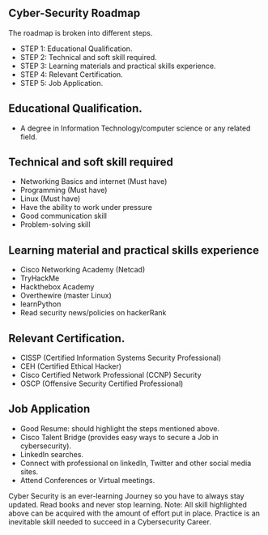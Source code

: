 ## Cyber-Security Roadmap

The roadmap is broken into different steps.

- STEP 1: Educational Qualification.
- STEP 2: Technical and soft skill required.
- STEP 3: Learning materials and practical skills experience.
- STEP 4: Relevant Certification.
- STEP 5: Job Application.

## Educational Qualification.

- A degree in Information Technology/computer science or any related field.

## Technical and soft skill required

- Networking Basics and internet (Must have)
- Programming (Must have) 
- Linux (Must have)
- Have the ability to work under pressure
- Good communication skill
- Problem-solving skill

## Learning material and practical skills experience

- Cisco Networking Academy (Netcad)
- TryHackMe
- Hackthebox Academy
- Overthewire (master Linux)
- learnPython
- Read security news/policies on hackerRank

## Relevant Certification.

- CISSP (Certified Information Systems Security Professional)
- CEH (Certified Ethical Hacker)
- Cisco Certified Network Professional (CCNP) Security
- OSCP (Offensive Security Certified Professional)

## Job Application

- Good Resume: should highlight the steps mentioned above.
- Cisco Talent Bridge (provides easy ways to secure a Job in cybersecurity).
- LinkedIn searches.
- Connect with professional on linkedIn, Twitter and other social media sites.
- Attend Conferences or Virtual meetings.

Cyber Security is an ever-learning Journey so you have to always stay updated.
Read books and never stop learning.
Note: All skill highlighted above can be acquired with the amount of effort put in place.
Practice is an inevitable skill needed to succeed in a Cybersecurity Career.
